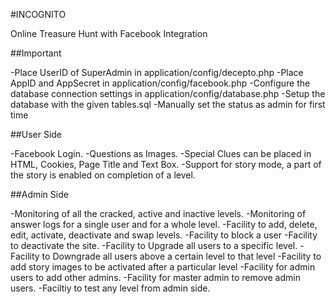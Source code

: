 #INCOGNITO

Online Treasure Hunt with Facebook Integration

##Important

-Place UserID of SuperAdmin in application/config/decepto.php
-Place AppID and AppSecret in application/config/facebook.php
-Configure the database connection settings in application/config/database.php
-Setup the database with the given tables.sql
-Manually set the status as admin for first time


##User Side

-Facebook Login.
-Questions as Images.
-Special Clues can be placed in HTML, Cookies, Page Title and Text Box.
-Support for story mode, a part of the story is enabled on completion of a level.

##Admin Side

-Monitoring of all the cracked, active and inactive levels.
-Monitoring of answer logs for a single user and for a whole level.
-Facility to add, delete, edit, activate, deactivate and swap levels.
-Facility to block a user
-Facility to deactivate the site.
-Facility to Upgrade all users to a specific level.
-Facility to Downgrade all users above a certain level to that level
-Facility to add story images to be activated after a particular level
-Facility for admin users to add other admins.
-Facility for master admin to remove admin users.
-Faciltiy to test any level from admin side.